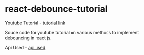 # react-debounce-tutorial

Youtube Tutorial - [tutorial link]()

Souce code for youtube tutorial on various methods to implement debouncing in react js.

Api Used - [api used](https://guides.dataverse.org/en/latest/api/search.html)

